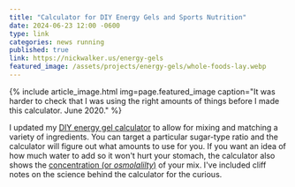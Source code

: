 ```yaml
---
title: "Calculator for DIY Energy Gels and Sports Nutrition"
date: 2024-06-23 12:00 -0600
type: link
categories: news running
published: true
link: https://nickwalker.us/energy-gels
featured_image: /assets/projects/energy-gels/whole-foods-lay.webp
---
```


{% include article_image.html img=page.featured_image caption="It was harder to check that I was using the right amounts of things before I made this calculator. June 2020." %}

I updated my [DIY energy gel calculator](https://nickwalker.us/energy-gels) to allow for mixing and matching a variety of ingredients. You can target a particular sugar-type ratio and the calculator will figure out what amounts to use for you. If you want an idea of how much water to add so it won't hurt your stomach, the calculator also shows the [concentration (or _osmolalilty_)](https://en.wikipedia.org/wiki/Osmotic_concentration) of your mix. 
I've included cliff notes on the science behind the calculator for the curious.

